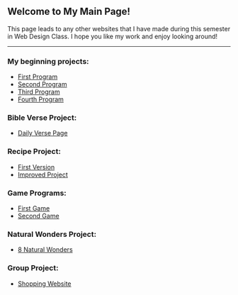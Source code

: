 ## Welcome to My Main Page!

This page leads to any other websites that I have made during this semester in Web Design Class.
I hope you like my work and enjoy looking around!

---

### My beginning projects:
- [First Program](https://mickybee18.github.io/Beginning%20Programs/prg1.htm)
- [Second Program](https://mickybee18.github.io/Beginning%20Programs/prg2.htm)
- [Third Program](https://mickybee18.github.io/Beginning%20Programs/prg3.htm)
- [Fourth Program](https://mickybee18.github.io/Beginning%20Programs/prg4.htm)

### Bible Verse Project:
- [Daily Verse Page](https://mickybee18.github.io/Verse/Bible%20Verse.html)

### Recipe Project:
- [First Version](https://mickybee18.github.io/recipe/Project%201/Smoothie%20Recipie.htm)
- [Improved Project](https://mickybee18.github.io/recipe/Smoothie.html)

### Game Programs:
- [First Game](https://mickybee18.github.io/Game%20Project/clicker.html)
- [Second Game](https://mickybee18.github.io/Game%20Project/clicker2.html)

### Natural Wonders Project:
- [8 Natural Wonders](https://mickybee18.github.io/Natural/7%20Natural%20Wonders.html)

### Group Project:
- [Shopping Website](https://mickybee18.github.io/q1/1.%20Login%20Page/login-page)
